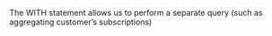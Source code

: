 The WITH statement allows us to perform a separate query (such as aggregating customer’s subscriptions)
